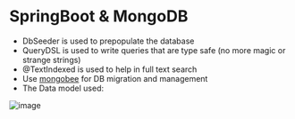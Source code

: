 # SpringBoot & MongoDB

* DbSeeder is used to prepopulate the database
* QueryDSL is used to write queries that are type safe (no more magic or strange strings)
* @TextIndexed is used to help in full text search
* Use [mongobee](https://github.com/mongobee/mongobee) for DB migration and management
* The Data model used:

![image](https://user-images.githubusercontent.com/6619191/72564798-deb49e80-38b0-11ea-9bd7-2f0261e6b42d.png)

